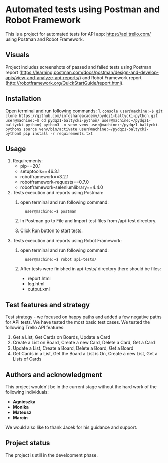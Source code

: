 # Automated tests using Postman and Robot Framework

This is a project for automated tests for API app: https://api.trello.com/ using Postman and Robot Framework.

## Visuals

Project includes screenshots of passed and failed tests using Postman report (https://learning.postman.com/docs/postman/design-and-develop-apis/view-and-analyze-api-reports/)
and Robot Framework report (http://robotframework.org/QuickStartGuide/report.html).

## Installation

Open terminal and run following commands:
1.
      ```console
          user@machine:~$ git clone https://github.com/infoshareacademy/pydqz1-baltycki-python.git
          user@machine:~$ cd pydqz1-baltycki-python/
          user@machine:~/pydqz1-baltycki-python$ python3 -m venv venv
          user@machine:~/pydqz1-baltycki-python$ source venv/bin/activate
          user@machine:~/pydqz1-baltycki-python$ pip install -r requirements.txt 
      ```

## Usage
1. Requirements:
    * pip==20.1
    * setuptools==46.3.1
    * robotframework==3.2.1
    * robotframework-requests==0.7.0
    * robotframework-seleniumlibrary==4.4.0
2. Tests execution and reports using Postman:
    1. open terminal and run following command:
    
        ```console
          user@machine:~$ postman
        ```
    2. In Postman go to File and Import test files from /api-test directory.
    3. Click Run button to start tests.
3. Tests execution and reports using Robot Framework:
    1.  open terminal and run following command:
    
        ```console
          user@machine:~$ robot api-tests/
        ```
    2. After tests were finished in api-tests/ directory there should be files:
        * report.html
        * log.html
        * output.xml
        
## Test features and strategy

Test strategy - we focused on happy paths and added a few negative paths for API tests.
We have tested the most basic test cases.
We tested the following Trello API features:
1. Get a List, Get Cards on Boards, Update a Card
2. Create a List on Board, Create a new Card, Delete a Card, Get a Card
3. Update a List, Create a Board, Delete a Board, Get a Board
4. Get Cards in a List, Get the Board a List is On, Create a new List, Get a Lists of Cards

## Authors and acknowledgment

This project wouldn't be in the current stage without the hard work of the following individuals:
* **Agnieszka**
* **Monika**
* **Mateusz**
* **Marcin**

We would also like to thank Jacek for his guidance and support.

## Project status

The project is still in the development phase.